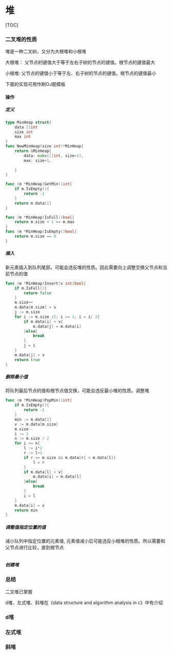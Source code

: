 # 堆

[TOC]



### 二叉堆的性质

堆是一种二叉树，又分为大根堆和小根堆

大根堆： 父节点的键值大于等于左右子树的节点的键值。根节点的键值最大

小根堆:  父节点的键值小于等于左、右子树的节点的键值。根节点的键值最小



下面的实现可用作刷OJ题模板

#### 操作

##### 定义

~~~go
type MinHeap struct{
    data []int 
    size int
    max int
}
func NewMinHeap(size int)*MinHeap{
    return &MinHeap{  
        data: make([]int, size+1),
        max: size+1,
       
    }
}

func (m *MinHeap)GetMin()int{
    if m.IsEmpty(){
        return -1
    }
    return m.data[1]
}

func (m *MinHeap)IsFull()bool{
    return m.size + 1 == m.max
}
func (m *MinHeap)IsEmpty()bool{
    return m.size == 0
}
~~~



##### 插入

新元素插入到队列尾部，可能会违反堆的性质。因此需要向上调整交换父节点和当前节点的值

~~~go
func (m *MinHeap)Insert(v int)bool{
    if m.IsFull(){
        return false
    }
    m.size++
    m.data[m.size] = v
    j := m.size
    for i := m.size /2; i >= 1; i = i/ 2{
        if m.data[i] > v{
            m.data[j] = m.data[i]
        }else{
            break
        }
        j = i
    }
	m.data[j] = v
    return true
}
~~~



##### 删除最小值

将队列最后节点的值和根节点值交换，可能会违反最小堆的性质。调整堆

~~~go
func (m *MinHeap)PopMin()int{
    if m.IsEmpty(){
        return -1
    }
    min := m.data[1]
    v := m.data[m.size]
    m.size--
    i := 1
    n := m.size / 2
    for i <= n{
        l := i*2
        r := l+1
        if r <= m.size && m.data[r] < m.data[l]{
            l = r
        }
        if m.data[l] < v{
            m.data[i] = m.data[l]
        }else{
            break
        }
        i = l
    }
    m.data[i] = v
    return min
}
~~~



##### 调整值指定位置的值

减小队列中指定位置的元素值, 元素值减小后可能违反小根堆的性质。所以需要和父节点进行比较，直到根节点

~~~go

~~~



##### 创建堆

### 总结

二叉堆已掌握



d堆、左式堆、斜堆在《data structure and algorithm analysis in c》中有介绍

### d堆



### 左式堆

### 斜堆

